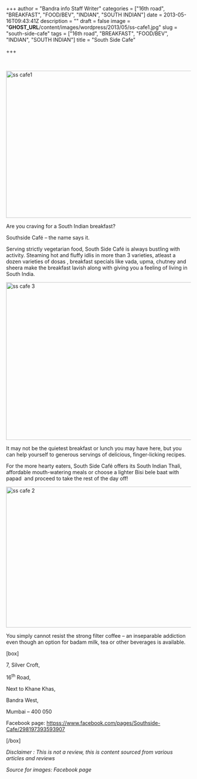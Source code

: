 +++
author = "Bandra info Staff Writer"
categories = ["16th road", "BREAKFAST", "FOOD/BEV", "INDIAN", "SOUTH INDIAN"]
date = 2013-05-16T09:43:41Z
description = ""
draft = false
image = "__GHOST_URL__/content/images/wordpress/2013/05/ss-cafe1.jpg"
slug = "south-side-cafe"
tags = ["16th road", "BREAKFAST", "FOOD/BEV", "INDIAN", "SOUTH INDIAN"]
title = "South Side Cafe"

+++


<p>&nbsp;</p>
<p><a href="https://i2.wp.com/bandra.info/wp-content/uploads/2013/05/ss-cafe1.jpg?ssl=1"><img loading="lazy" class="size-full wp-image-1928 aligncenter" alt="ss cafe1" src="https://i2.wp.com/bandra.info/wp-content/uploads/2013/05/ss-cafe1.jpg?resize=599%2C400&#038;ssl=1" width="599" height="400" srcset="https://i2.wp.com/bandra.info/wp-content/uploads/2013/05/ss-cafe1.jpg?w=599&amp;ssl=1 599w, https://i2.wp.com/bandra.info/wp-content/uploads/2013/05/ss-cafe1.jpg?resize=300%2C200&amp;ssl=1 300w" sizes="(max-width: 599px) 100vw, 599px" data-recalc-dims="1" /></a></p>
<p>Are you craving for a South Indian breakfast?</p>
<p>Southside Café – the name says it.</p>
<p>Serving strictly vegetarian food, South Side Café is always bustling with activity. Steaming hot and fluffy idlis in more than 3 varieties, atleast a dozen varieties of dosas , breakfast specials like vada, upma, chutney and sheera make the breakfast lavish along with giving you a feeling of living in South India.</p>
<p><a href="https://i1.wp.com/bandra.info/wp-content/uploads/2013/05/ss-cafe-3.jpg?ssl=1"><img loading="lazy" class="size-full wp-image-1930 aligncenter" alt="ss cafe 3" src="https://i1.wp.com/bandra.info/wp-content/uploads/2013/05/ss-cafe-3.jpg?resize=599%2C429&#038;ssl=1" width="599" height="429" srcset="https://i1.wp.com/bandra.info/wp-content/uploads/2013/05/ss-cafe-3.jpg?w=599&amp;ssl=1 599w, https://i1.wp.com/bandra.info/wp-content/uploads/2013/05/ss-cafe-3.jpg?resize=300%2C214&amp;ssl=1 300w" sizes="(max-width: 599px) 100vw, 599px" data-recalc-dims="1" /></a></p>
<p>It may not be the quietest breakfast or lunch you may have here, but you can help yourself to generous servings of delicious, finger-licking recipes.</p>
<p>For the more hearty eaters, South Side Café offers its South Indian Thali, affordable mouth-watering meals or choose a lighter Bisi bele baat with papad  and proceed to take the rest of the day off!</p>
<p><a href="https://i0.wp.com/bandra.info/wp-content/uploads/2013/05/ss-cafe-2.jpg?ssl=1"><img loading="lazy" class="size-full wp-image-1929 aligncenter" alt="ss cafe 2" src="https://i0.wp.com/bandra.info/wp-content/uploads/2013/05/ss-cafe-2.jpg?resize=599%2C383&#038;ssl=1" width="599" height="383" srcset="https://i0.wp.com/bandra.info/wp-content/uploads/2013/05/ss-cafe-2.jpg?w=599&amp;ssl=1 599w, https://i0.wp.com/bandra.info/wp-content/uploads/2013/05/ss-cafe-2.jpg?resize=300%2C191&amp;ssl=1 300w" sizes="(max-width: 599px) 100vw, 599px" data-recalc-dims="1" /></a></p>
<p>You simply cannot resist the strong filter coffee &#8211; an inseparable addiction even though an option for badam milk, tea or other beverages is available.</p>
<p>[box]</p>
<p>7, Silver Croft,</p>
<p>16<sup>th</sup> Road,</p>
<p>Next to Khane Khas,</p>
<p>Bandra West,</p>
<p>Mumbai – 400 050</p>
<p>Facebook page: <a href="httpss://www.facebook.com/pages/Southside-Cafe/298197393593907">httpss://www.facebook.com/pages/Southside-Cafe/298197393593907</a></p>
<p>[/box]</p>
<p><em>Disclaimer : This is not a review, this is content sourced from various articles and reviews</em></p>
<p><em>Source for images: Facebook page</em></p>



